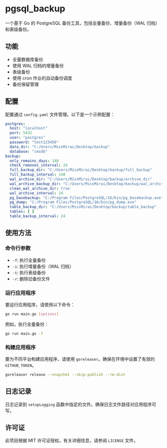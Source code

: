 # pgsql_backup

一个基于 Go 的 PostgreSQL 备份工具，包括全量备份、增量备份（WAL 归档）和表级备份。

## 功能

- 全量数据库备份
- 使用 WAL 归档的增量备份
- 表级备份
- 使用 cron 作业的自动备份调度
- 备份保留管理

## 配置

配置通过 `config.yaml` 文件管理。以下是一个示例配置：

```yaml
postgres:
  host: "localhost"
  port: 5432
  user: "postgres"
  password: "test123456"
  data_dir: "C:/Users/MissMirai/Desktop/backup"
  database: "cmsdb"
backup:
  only_remains_days: 148
  check_removes_interval: 24
  full_backup_dir: "C:/Users/MissMirai/Desktop/backup/full_backup"
  full_backup_interval: 148
  wal_archive_dir: "C:/Users/MissMirai/Desktop/backup/archive_dir"
  wal_archive_backup_dir: "C:/Users/MissMirai/Desktop/backup/wal_archive"
  clean_wal_archive_dir: true
  wal_archive_interval: 24
  pg_basebackup: "C:/Program Files/PostgreSQL/16/bin/pg_basebackup.exe"
  pg_dump: "C:/Program Files/PostgreSQL/16/bin/pg_dump.exe"
  table_backup_dir: "C:/Users/MissMirai/Desktop/backup/table_backup"
  tables: [ ]
  table_backup_interval: 24
```

## 使用方法

### 命令行参数

- `-f`: 执行全量备份
- `-i`: 执行增量备份（WAL 归档）
- `-t`: 执行表级备份
- `-r`: 删除旧备份文件

### 运行应用程序

要运行应用程序，请使用以下命令：

```sh
go run main.go [options]
```

例如，执行全量备份：

```sh
go run main.go -f
```

### 构建应用程序

要为不同平台构建应用程序，请使用 `goreleaser`。确保在环境中设置了有效的 `GITHUB_TOKEN`。

```sh
goreleaser release --snapshot --skip-publish --rm-dist
```

## 日志记录

日志记录到 `setupLogging` 函数中指定的文件。确保日志文件路径对应用程序可写。

## 许可证

此项目根据 MIT 许可证授权。有关详细信息，请参阅 `LICENSE` 文件。